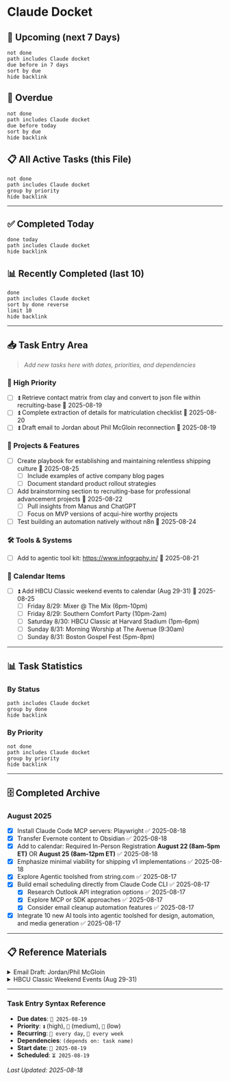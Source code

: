 # Claude Docket

## 📅 Upcoming (next 7 Days)

```tasks
not done
path includes Claude docket
due before in 7 days
sort by due
hide backlink
```

## 🔴 Overdue
```tasks
not done
path includes Claude docket
due before today
sort by due
hide backlink
```

## 📋 All Active Tasks (this File)

```tasks
not done
path includes Claude docket
group by priority
hide backlink
```

---

## ✅ Completed Today
```tasks
done today
path includes Claude docket
hide backlink
```

## 📊 Recently Completed (last 10)

```tasks
done
path includes Claude docket
sort by done reverse
limit 10
hide backlink
```

---

## 📥 Task Entry Area
> *Add new tasks here with dates, priorities, and dependencies*

### 🚀 High Priority
- [ ] ⏫ Retrieve contact matrix from clay and convert to json file within recruiting-base 📅 2025-08-19
- [ ] ⏫ Complete extraction of details for matriculation checklist 📅 2025-08-20
- [ ] ⏫ Draft email to Jordan about Phil McGloin reconnection 📅 2025-08-19

### 🎯 Projects & Features
- [ ] Create playbook for establishing and maintaining relentless shipping culture 📅 2025-08-25
  - [ ] Include examples of active company blog pages
  - [ ] Document standard product rollout strategies
- [ ] Add brainstorming section to recruiting-base for professional advancement projects 📅 2025-08-22
  - [ ] Pull insights from Manus and ChatGPT
  - [ ] Focus on MVP versions of acqui-hire worthy projects
- [ ] Test building an automation natively without n8n 📅 2025-08-24

### 🛠️ Tools & Systems
- [ ] Add to agentic tool kit: https://www.infography.in/ 📅 2025-08-21

### 📅 Calendar Items
- [ ] ⏫ Add HBCU Classic weekend events to calendar (Aug 29-31) 📅 2025-08-25
  - [ ] Friday 8/29: Mixer @ The Mix (6pm-10pm)
  - [ ] Friday 8/29: Southern Comfort Party (10pm-2am)
  - [ ] Saturday 8/30: HBCU Classic at Harvard Stadium (1pm-6pm)
  - [ ] Sunday 8/31: Morning Worship at The Avenue (9:30am)
  - [ ] Sunday 8/31: Boston Gospel Fest (5pm-8pm)

---

## 📊 Task Statistics

### By Status
```tasks
path includes Claude docket
group by done
hide backlink
```

### By Priority
```tasks
not done
path includes Claude docket
group by priority
hide backlink
```

---

## 🗄️ Completed Archive

### August 2025
- [x] Install Claude Code MCP servers: Playwright ✅ 2025-08-18
- [x] Transfer Evernote content to Obsidian ✅ 2025-08-18
- [x] Add to calendar: Required In-Person Registration **August 22 (8am-5pm ET)** OR **August 25 (8am-12pm ET)** ✅ 2025-08-18
- [x] Emphasize minimal viability for shipping v1 implementations ✅ 2025-08-18
- [x] Explore Agentic toolshed from string.com ✅ 2025-08-17
- [x] Build email scheduling directly from Claude Code CLI ✅ 2025-08-17
  - [x] Research Outlook API integration options ✅ 2025-08-17
  - [x] Explore MCP or SDK approaches ✅ 2025-08-17
  - [x] Consider email cleanup automation features ✅ 2025-08-17
- [x] Integrate 10 new AI tools into agentic toolshed for design, automation, and media generation ✅ 2025-08-17

---

## 📋 Reference Materials

<details>
<summary>Email Draft: Jordan/Phil McGloin</summary>

**Subject:** Reconnecting – Phil McGloin

Hi Jordan,

I just moved into Cambridge this past week and am getting settled in your hometown.

A few years back, I introduced you and a few others at the firm to Phil McGloin, who at the time was on the private equity team at Bain. Since then, Phil has continued his pursuit of sports investing and, for the past two years, has been a VP at Avenue Capital Group. He's been closely involved in building their sports investing effort alongside Marc Lasry.

Phil recently reached out to me looking to reconnect with you regarding potential opportunities at Arctos. Here is a quick bio on him below. I'd love to be able to reconnect him with you, but totally understand if you're swamped.

**Phil McGloin**
- Graduated from Vanderbilt '18, where he was a member of the varsity basketball team
- Worked for Anta Sports in China as an analyst/project manager before earning his Master's in Management Science at China's top university as a Schwarzman Scholar
- Spent 2 years at Bain & Company, including time with the private equity group
- For the past 2 years, has been a VP with the Avenue Sports Fund, working on deals such as Team USA SailGP, COSM, and Ipswich Town

</details>

<details>
<summary>HBCU Classic Weekend Events (Aug 29-31)</summary>

**Friday 8/29**
- **Mixer @ The Mix** (6:00 PM – 10:00 PM)
  - Location: The Mix, 555 Talbot Avenue
  - Harvard Black Graduate Student Alliance event
  
- **Southern Comfort Party** (10:00 PM – 2:00 AM)
  - Location: Big Night Live, Studio B, 110 Causeway St
  - Litework Events special edition

**Saturday 8/30**
- **The Essence HBCU Classic** (1:00 PM – 6:00 PM)
  - Location: Harvard Stadium, 79 N Harvard St
  - Morehouse College vs Johnson C. Smith University
  - Tickets: https://gocrimson.evenue.net

**Sunday 8/31**
- **Morning Worship at The Avenue** (9:30 AM)
  - Location: Massachusetts Avenue Baptist Church, 146 Hampshire St
  
- **25th Annual Boston Gospel Fest** (5:00 PM – 8:00 PM)
  - Location: Leader Bank Pavilion, 290 Northern Ave

</details>

---

### Task Entry Syntax Reference
- **Due dates**: `📅 2025-08-19`
- **Priority**: `⏫` (high), `🔼` (medium), `🔽` (low)
- **Recurring**: `🔁 every day`, `🔁 every week`
- **Dependencies**: `(depends on: task name)`
- **Start date**: `🛫 2025-08-19`
- **Scheduled**: `⏳ 2025-08-19`

*Last Updated: 2025-08-18*